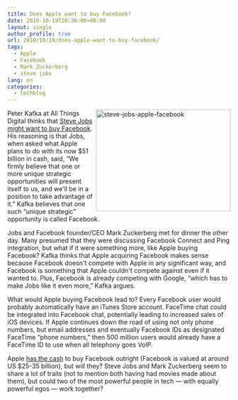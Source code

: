 ```yaml
---
title: Does Apple want to buy Facebook?
date: 2010-10-19T20:36:00+00:00
layout: single
author_profile: true
url: 2010/10/19/does-apple-want-to-buy-facebook/
tags:
  - Apple
  - Facebook
  - Mark Zuckerberg
  - steve jobs
lang: en
categories: 
  - techblog
---
```

[<img title="steve-jobs-apple-facebook" border="0" alt="steve-jobs-apple-facebook" align="right" src="http://lh5.ggpht.com/_vaUVXcmC3OI/TL36KIjrg0I/AAAAAAAACxM/9TE83ahj9Qg/steve-jobs-apple-facebook_thumb%5B2%5D.jpg?imgmax=800" width="304" height="229" />](http://lh5.ggpht.com/_vaUVXcmC3OI/TL36FFeTutI/AAAAAAAACxI/5BU3KGFsdN4/s1600-h/steve-jobs-apple-facebook%5B4%5D.jpg)Peter Kafka at All Things Digital thinks that [Steve Jobs might want to buy Facebook](http://mediamemo.allthingsd.com/20101018/live-apple-earnings-call-2/). His reasoning is that Jobs, when asked what Apple plans to do with its now $51 billion in cash, said, “We firmly believe that one or more unique strategic opportunities will present itself to us, and we'll be in a position to take advantage of it.” Kafka believes that one such “unique strategic” opportunity is called Facebook.

Jobs and Facebook founder/CEO Mark Zuckerberg met for dinner the other day. Many presumed that they were discussing Facebook Connect and Ping integration, but what if it were something more, like Apple buying Facebook? Kafka thinks that Apple acquiring Facebook makes sense because Facebook doesn't compete with Apple in any significant way, and Facebook is something that Apple couldn't compete against even if it wanted to. Plus, Facebook is already competing with Google, “which has to make Jobs like it even more,” Kafka argues.

What would Apple buying Facebook lead to? Every Facebook user would probably automatically have an iTunes Store account. FaceTime chat could be integrated into Facebook chat, potentially leading to increased sales of iOS devices. If Apple continues down the road of using not only phone numbers, but email addresses and eventually Facebook IDs as designated FaceTime “phone numbers,” then 500 million users would already have a FaceTime ID to use when all telephony goes VoIP.

Apple [has the cash](http://www.fierceonlinevideo.com/story/apple-nails-first-20-billion-quarter-jobs-hints-major-acquisition/2010-10-18) to buy Facebook outright (Facebook is valued at around US $25-35 billion), but will they? Steve Jobs and Mark Zuckerberg seem to share a lot of traits (not to mention both having had movies made about them), but could two of the most powerful people in tech — with equally powerful egos — work together?